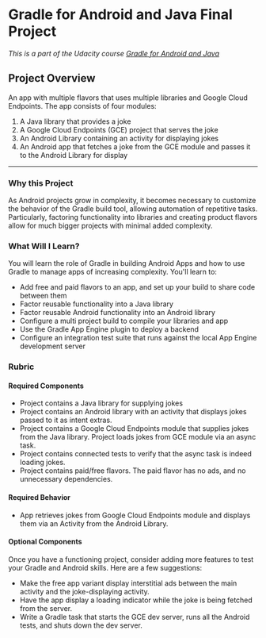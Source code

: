 # Gradle for Android and Java Final Project

*This is a part of the Udacity course [Gradle for Android and Java](https://eu.udacity.com/course/gradle-for-android-and-java--ud867)*


## Project Overview

An app with multiple flavors that uses multiple libraries and Google Cloud Endpoints. The app consists of four modules:
1. A Java library that provides a joke
2. A Google Cloud Endpoints (GCE) project that serves the joke
3. An Android Library containing an activity for displaying jokes
4. An Android app that fetches a joke from the GCE module and passes it to the Android Library for display

___

### Why this Project

As Android projects grow in complexity, it becomes necessary to customize the
behavior of the Gradle build tool, allowing automation of repetitive tasks.
Particularly, factoring functionality into libraries and creating product
flavors allow for much bigger projects with minimal added complexity.

### What Will I Learn?

You will learn the role of Gradle in building Android Apps and how to use
Gradle to manage apps of increasing complexity. You'll learn to:

* Add free and paid flavors to an app, and set up your build to share code between them
* Factor reusable functionality into a Java library
* Factor reusable Android functionality into an Android library
* Configure a multi project build to compile your libraries and app
* Use the Gradle App Engine plugin to deploy a backend
* Configure an integration test suite that runs against the local App Engine development server


### Rubric

#### Required Components

* Project contains a Java library for supplying jokes
* Project contains an Android library with an activity that displays jokes passed to it as intent extras.
* Project contains a Google Cloud Endpoints module that supplies jokes from the Java library. Project loads jokes from GCE module via an async task.
* Project contains connected tests to verify that the async task is indeed loading jokes.
* Project contains paid/free flavors. The paid flavor has no ads, and no unnecessary dependencies.

#### Required Behavior

* App retrieves jokes from Google Cloud Endpoints module and displays them via an Activity from the Android Library.

#### Optional Components

Once you have a functioning project, consider adding more features to test your Gradle and Android skills. Here are a few suggestions:

* Make the free app variant display interstitial ads between the main activity and the joke-displaying activity.
* Have the app display a loading indicator while the joke is being fetched from the server.
* Write a Gradle task that starts the GCE dev server, runs all the Android tests, and shuts down the dev server.
